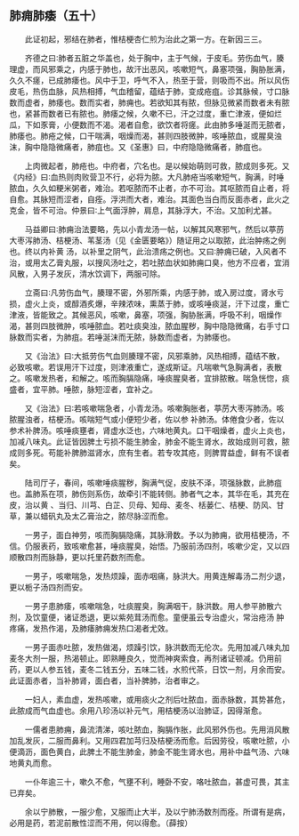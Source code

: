 ## 肺痈肺痿（五十）


&emsp;&emsp;此证初起，邪结在肺者，惟桔梗杏仁煎为治此之第一方。在新因三三。

&emsp;&emsp;齐德之曰∶肺者五脏之华盖也，处于胸中，主于气候，于皮毛。劳伤血气，腠理虚，而风邪乘之，内感于肺也，故汗出恶风，咳嗽短气，鼻塞项强，胸胁胀满，久久不瘥，已成肺痿也。风中于卫，呼气不入，热至于营，则吸而不出。所以风伤皮毛，热伤血脉，风热相搏，气血稽留，蕴结于肺，变成疮疽。诊其脉候，寸口脉数而虚者，肺痿也。数而实者，肺痈也。若欲知其有脓，但脉见微紧而数者未有脓也，紧甚而数者已有脓也。肺痿之候，久嗽不已，汗之过度，重亡津液，便如烂瓜，下如豕膏，小便数而不渴。渴者自愈，欲饮者将瘥。此由肺多唾涎而无脓者，肺痿也。肺疮之候，口干喘满，咽燥而渴，甚则四肢微肿，咳唾脓血，或腥臭浊沫，胸中隐隐微痛者，肺疽也。又《圣惠》曰，中府隐隐微痛者，肺疽也。

&emsp;&emsp;上肉微起者，肺疮也。中府者，穴名也。是以候始萌则可救，脓成则多死。又《内经》曰∶血热则肉败营卫不行，必将为脓。大凡肺疮当咳嗽短气，胸满，时唾脓血，久久如粳米粥者，难治。若呕脓而不止者，亦不可治。其呕脓而自止者，将自愈。其脉短而涩者，自痊。浮洪而大者，难治。其面色当白而反面赤者，此火之克金，皆不可治。仲景曰∶上气面浮肿，肩息，其脉浮大，不治。又加利尤甚。

&emsp;&emsp;马益卿曰∶肺痈治法要略，先以小青龙汤一帖，以解其风寒邪气，然后以葶苈大枣泻肺汤、桔梗汤、苇茎汤（见《金匮要略》）随证用之以取脓，此治肿疡之例也。终以内补黄 汤，以补里之阴气，此治溃疡之例也。又曰∶肿痈已破，入风者不治，或用太乙膏丸服，以搜风汤吐之，若吐脓血状如肺痈口臭，他方不应者，宜消风散，入男子发灰，清水饮调下，两服可除。

&emsp;&emsp;立斋曰∶凡劳伤血气，腠理不密，外邪所乘，内感于肺，或入房过度，肾水亏损，虚火上炎，或醇酒炙爆，辛辣浓味，熏蒸于肺，或咳唾痰涎，汗下过度，重亡津液，皆能致之。其候恶风，咳嗽，鼻塞，项强，胸胁胀满，呼吸不利，咽燥作渴，甚则四肢微肿，咳唾脓血。若吐痰臭浊，脓血腥秽，胸中隐隐微痛，右手寸口脉数而实者，为肺疽。若唾涎沫而无脓，脉数而虚者，为肺痿也。

&emsp;&emsp;又《治法》曰∶大抵劳伤气血则腠理不密，风邪乘肺，风热相搏，蕴结不散，必致咳嗽。若误用汗下过度，则津液重亡，遂成斯证。凡喘嗽气急胸满者，表散之。咳嗽发热者，和解之。咳而胸膈隐痛，唾痰腥臭者，宜排脓散。喘急恍惚，痰盛者，宜平肺。唾脓，脉短涩者，宜补之。

&emsp;&emsp;又《治法》曰∶若咳嗽喘急者，小青龙汤。咳嗽胸胀者，葶苈大枣泻肺汤。咳脓腥浊者，桔梗汤。咳喘短气或小便短少者，佐以参 补肺汤。体倦食少者，佐以参术补脾汤。咳唾痰壅者，肾虚水泛也，六味地黄丸。口干咽燥者，虚火上炎也，加减八味丸。此证皆因脾土亏损不能生肺金，肺金不能生肾水，故始成则可救，脓成则多死。苟能补脾肺滋肾水，庶有生者。若专攻其疮，则脾胃益虚，鲜有不误者矣。

&emsp;&emsp;陆司厅子，春间，咳嗽唾痰腥秽，胸满气促，皮肤不泽，项强脉数，此肺疽也。盖肺系在项，肺伤则系伤，故牵引不能转侧。肺者气之本，其华在毛，其充在皮，治以黄 、当归、川芎、白芷、贝母、知母、麦冬、栝蒌仁、桔梗、防风、甘草，兼以蜡矾丸及太乙膏治之，脓尽脉涩而愈。

&emsp;&emsp;一男子，面白神劳，咳而胸膈隐痛，其脉滑数。予以为肺痈，欲用桔梗汤，不信。仍服表药，致咳嗽愈甚，唾痰腥臭，始悟。乃服前汤四剂，咳嗽少定，又以四顺散四剂而脉静，更以托里药数剂而愈。

&emsp;&emsp;一男子，咳嗽喘急，发热烦躁，面赤咽痛，脉洪大。用黄连解毒汤二剂少退，更以栀子汤四剂而安。

&emsp;&emsp;一男子患肺痿，咳嗽喘急，吐痰腥臭，胸满咽干，脉洪数。用人参平肺散六剂，及饮童便，诸证悉退，更以紫苑茸汤而愈。童便虽云专治虚火，常治疮汤 肿疼痛，发热作渴，及肺痿肺痈发热口渴者尤效。

&emsp;&emsp;一男子面赤吐脓，发热做渴，烦躁引饮，脉洪数而无伦次。先用加减八味丸加麦冬大剂一服，热渴顿止。即熟睡良久，觉而神爽索食，再剂诸证顿减。仍用前药，更以人参五钱，麦冬二钱五分，五味二钱，水煎代茶，日饮一剂，月余而安。此证面赤者，当补肺肾，面白者，当补脾肺，治者审之。

&emsp;&emsp;一妇人，素血虚，发热咳嗽，或用痰火之剂后吐脓血，面赤脉数，其势甚危，此脓成而气血虚也。余用八珍汤以补元气，用桔梗汤以治肺证，因得渐愈。

&emsp;&emsp;一儒者患肺痈，鼻流清涕，咳吐脓血，胸膈作胀，此风邪外伤也。先用消风散加乱发灰，二服而鼻利。又用四君加芎归及桔梗汤而愈。后因劳役，咳嗽吐脓，小便滴沥，面色黄白，此脾土不能生肺金，肺金不能生肾水也，用补中益气汤、六味地黄丸而愈。

&emsp;&emsp;一仆年逾三十，嗽久不愈，气壅不利，睡卧不安，咯吐脓血，甚虚可畏，其主已弃矣。

&emsp;&emsp;余以宁肺散，一服少愈，又服而止大半，及以宁肺汤数剂而痊。所谓有是病，必用是药，若泥前散性涩而不用，何以得愈。（薛按）

